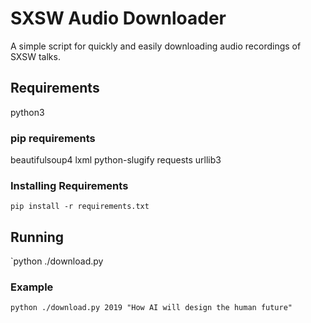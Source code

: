 # SXSW Audio Downloader
A simple script for quickly and easily downloading audio recordings of SXSW talks.

## Requirements
python3

### pip requirements
beautifulsoup4
lxml
python-slugify
requests
urllib3

### Installing Requirements
`pip install -r requirements.txt`

## Running
`python ./download.py <year> <part of talk title>

### Example
`python ./download.py 2019 "How AI will design the human future"`
